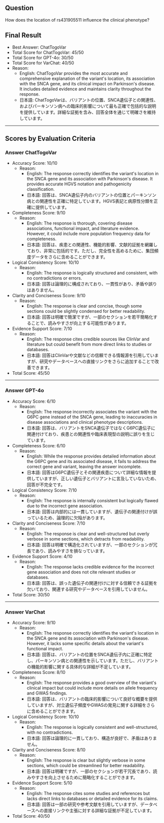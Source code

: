 ## Question

How does the location of rs431905511 influence the clinical phenotype?

## Final Result

- Best Answer: ChatTogoVar
- Total Score for ChatTogoVar: 45/50
- Total Score for GPT-4o: 30/50
- Total Score for VarChat: 40/50
- Reason:
  - English: ChatTogoVar provides the most accurate and comprehensive explanation of the variant's location, its association with the SNCA gene, and its clinical impact on Parkinson's disease. It includes detailed evidence and maintains clarity throughout the response.
  - 日本語: ChatTogoVarは、バリアントの位置、SNCA遺伝子との関連性、およびパーキンソン病への臨床的影響について最も正確で包括的な説明を提供しています。詳細な証拠を含み、回答全体を通じて明確さを維持しています。

---

## Scores by Evaluation Criteria

### Answer ChatTogoVar
- Accuracy Score: 10/10
  - Reason: 
    - English: The response correctly identifies the variant's location in the SNCA gene and its association with Parkinson's disease. It provides accurate HGVS notation and pathogenicity classification.
    - 日本語: 回答は、SNCA遺伝子内のバリアントの位置とパーキンソン病との関連性を正確に特定しています。HGVS表記と病原性分類を正確に提供しています。
- Completeness Score: 9/10
  - Reason: 
    - English: The response is thorough, covering disease associations, functional impact, and literature evidence. However, it could include more population frequency data for completeness.
    - 日本語: 回答は、疾患との関連性、機能的影響、文献的証拠を網羅しており、非常に包括的です。ただし、完全性を高めるために、集団頻度データをさらに含めることができます。
- Logical Consistency Score: 10/10
  - Reason: 
    - English: The response is logically structured and consistent, with no contradictions or errors.
    - 日本語: 回答は論理的に構成されており、一貫性があり、矛盾や誤りはありません。
- Clarity and Conciseness Score: 9/10
  - Reason: 
    - English: The response is clear and concise, though some sections could be slightly condensed for better readability.
    - 日本語: 回答は明確で簡潔ですが、一部のセクションを若干簡略化することで、読みやすさが向上する可能性があります。
- Evidence Support Score: 7/10
  - Reason: 
    - English: The response cites credible sources like ClinVar and literature but could benefit from more direct links to studies or databases.
    - 日本語: 回答はClinVarや文献などの信頼できる情報源を引用していますが、研究やデータベースへの直接リンクをさらに追加することで改善できます。
- Total Score: 45/50

---

### Answer GPT-4o
- Accuracy Score: 6/10
  - Reason: 
    - English: The response incorrectly associates the variant with the G6PC gene instead of the SNCA gene, leading to inaccuracies in disease associations and clinical phenotype descriptions.
    - 日本語: 回答は、バリアントをSNCA遺伝子ではなくG6PC遺伝子に関連付けており、疾患との関連性や臨床表現型の説明に誤りを生じています。
- Completeness Score: 6/10
  - Reason: 
    - English: While the response provides detailed information about the G6PC gene and its associated disease, it fails to address the correct gene and variant, leaving the answer incomplete.
    - 日本語: 回答はG6PC遺伝子とその関連疾患について詳細な情報を提供していますが、正しい遺伝子とバリアントに言及していないため、回答が不完全です。
- Logical Consistency Score: 7/10
  - Reason: 
    - English: The response is internally consistent but logically flawed due to the incorrect gene association.
    - 日本語: 回答は内部的には一貫していますが、遺伝子の関連付けが誤っているため、論理的に欠陥があります。
- Clarity and Conciseness Score: 7/10
  - Reason: 
    - English: The response is clear and well-structured but overly verbose in some sections, which detracts from readability.
    - 日本語: 回答は明確で構造化されていますが、一部のセクションが冗長であり、読みやすさを損なっています。
- Evidence Support Score: 4/10
  - Reason: 
    - English: The response lacks credible evidence for the incorrect gene association and does not cite relevant studies or databases.
    - 日本語: 回答は、誤った遺伝子の関連付けに対する信頼できる証拠を欠いており、関連する研究やデータベースを引用していません。
- Total Score: 30/50

---

### Answer VarChat
- Accuracy Score: 9/10
  - Reason: 
    - English: The response correctly identifies the variant's location in the SNCA gene and its association with Parkinson's disease. However, it lacks some specific details about the variant's functional impact.
    - 日本語: 回答は、バリアントの位置をSNCA遺伝子内に正確に特定し、パーキンソン病との関連性を示しています。ただし、バリアントの機能的影響に関する具体的な詳細が不足しています。
- Completeness Score: 8/10
  - Reason: 
    - English: The response provides a good overview of the variant's clinical impact but could include more details on allele frequency and GWAS findings.
    - 日本語: 回答は、バリアントの臨床的影響について良好な概要を提供していますが、対立遺伝子頻度やGWASの発見に関する詳細をさらに含めることができます。
- Logical Consistency Score: 10/10
  - Reason: 
    - English: The response is logically consistent and well-structured, with no contradictions.
    - 日本語: 回答は論理的に一貫しており、構造が良好で、矛盾はありません。
- Clarity and Conciseness Score: 8/10
  - Reason: 
    - English: The response is clear but slightly verbose in some sections, which could be streamlined for better readability.
    - 日本語: 回答は明確ですが、一部のセクションが若干冗長であり、読みやすさを向上させるために簡略化することができます。
- Evidence Support Score: 5/10
  - Reason: 
    - English: The response cites some studies and references but lacks direct links to databases or detailed evidence for its claims.
    - 日本語: 回答は一部の研究や参考文献を引用していますが、データベースへの直接リンクや主張に対する詳細な証拠が不足しています。
- Total Score: 40/50